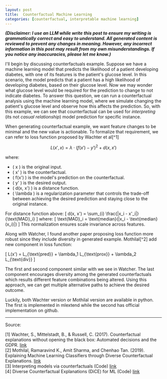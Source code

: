 ```yaml
---
layout: post
title:  Counterfactual Machine Learning
categories: [counterfactual, interpretable machine learning]
---
```

***(Disclaimer: I use an LLM while write this post to ensure my writing is grammatically correct and easy to understand. All generated content is reviewed to prevent any changes in meaning. However, any incorrect information in this post may result from my own misunderstandings. If you notice any inaccuracies, please let me know.)***

I'll begin by discussing counterfactuals example. Suppose we have a machine learning model that predicts the likelihood of a patient developing diabetes, with one of its features is the patient's glucose level. In this scenario, the model predicts that a patient has a high likelihood of developing diabetes, based on their glucose level. Now we may wonder what glucose level would be required for the prediction to change to not indicate diabetes. To answer this question, we can run a counterfactual analysis using the machine learning model, where we simulate changing the patient's glucose level and observe how this affects the prediction.
So, with this example, we can see that counterfactual can be used for *interpreting* (its not *casual relationship*) model prediction for specific instance.

When generating counterfactual example, we want feature changes to be minimal and the new value is actionable. To formalize that requirement, we can refer to loss function proposed by Wachter et al[^1]

```math
L(x', x) = \lambda \cdot (f(x') - y')^2 + d(x, x')
```

where:

- \( x \) is the original input.
- \( x' \) is the counterfactual.
- \( f(x') \) is the model's prediction on the counterfactual.
- \( y' \) is the desired output.
- \( d(x, x') \) is a distance function.
- \( \lambda \) is a regularization parameter that controls the trade-off between achieving the desired prediction and staying close to the original instance.

For distance function above:
\[
d(x, x') = \sum_{i} \frac{|x_i - x'_i|}{\text{MAD}_i}
\]
where:
\[
\text{MAD}_i = \text{median}(|x_i - \text{median}(x_i)|)
\]
This normalization ensures scale invariance across features.

Along with Watcher, I found another paper proposing loss function more robust since they include diversity in generated example. Mothilal[^2] add new component in loss function:

\[
L(x') = L_{\text{pred}} + \lambda_1 L_{\text{prox}} + \lambda_2 L_{\text{div}}
\]

The first and second component similar with we see in Watcher. The last component encourages diversity among the generated counterfactuals which results different feature combinations being altered. Using this approach, we can get multiple alternative paths to achieve the desired outcome.

Luckily, both Wachter version or Mothilal version are available in python. The first is implemented in mlextend while the second has official implementation on github.

---
Source:

[1] Wachter, S., Mittelstadt, B., & Russell, C. (2017). Counterfactual explanations without opening the black box: Automated decisions and the GDPR. [link](https://arxiv.org/abs/1711.00399)  
[2] Mothilal, Ramaravind K., Amit Sharma, and Chenhao Tan. (2019). Explaining Machine Learning Classifiers through Diverse Counterfactual Explanations. [link](https://arxiv.org/pdf/1905.07697)  
[3] Interpreting models via counterfactuals (Code) [link](https://rasbt.github.io/mlxtend/user_guide/evaluate/create_counterfactual/)  
[4] Diverse Counterfactual Explanations (DiCE) for ML (Code) [link](https://github.com/interpretml/DiCE)  
